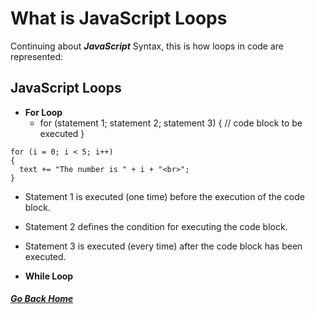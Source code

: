 # What is JavaScript Loops

Continuing about **_JavaScript_** Syntax, this is how loops in code are represented:

## JavaScript Loops

- **For Loop**
  - for (statement 1; statement 2; statement 3)
    {
        // code block to be executed
    }

```
for (i = 0; i < 5; i++) 
{
  text += "The number is " + i + "<br>";
}
```

  - Statement 1 is executed (one time) before the execution of the code block.

  - Statement 2 defines the condition for executing the code block.

  - Statement 3 is executed (every time) after the code block has been executed.



- **While Loop**
 


##### [Go Back Home](README.md)